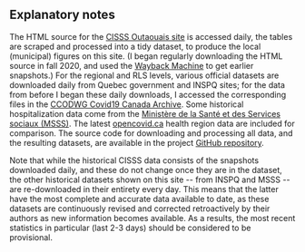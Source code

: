 ## Explanatory notes

The HTML source for the [CISSS Outaouais site](https://cisss-outaouais.gouv.qc.ca/language/en/covid19-en/) is accessed daily, the tables are scraped and processed into a tidy dataset, to produce the local (municipal) figures on this site. (I began regularly downloading the HTML source in fall 2020, and used the [Wayback Machine](https://archive.org/web/) to get earlier snapshots.) For the regional and RLS levels, various official datasets are downloaded daily from Quebec government and INSPQ sites; for the data from before I began these daily downloads, I accessed the corresponding files in the [CCODWG Covid19 Canada Archive](http://data.opencovid.ca/archive/index.html). Some historical hospitalization data come from the [Ministère de la Santé et des Services sociaux (MSSS)](https://www.donneesquebec.ca/recherche/dataset/covid-19-portrait-quotidien-des-hospitalisations). The latest [opencovid.ca](https://opencovid.ca/) health region data are included for comparison. The source code for downloading and processing all data, and the resulting datasets, are available in the project [GitHub repository](https://github.com/timothoms/covid19Outaouais).

Note that while the historical CISSS data consists of the snapshots downloaded daily, and these do not change once they are in the dataset, the other historical datasets shown on this site -- from INSPQ and MSSS -- are re-downloaded in their entirety every day. This means that the latter have the most complete and accurate data available to date, as these datasets are continuously revised and corrected retroactively by their authors as new information becomes available. As a results, the most recent statistics in particular (last 2-3 days) should be considered to be provisional.
